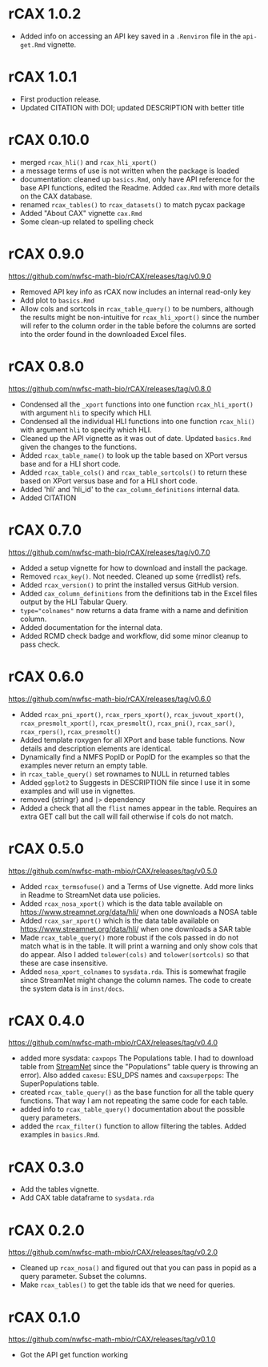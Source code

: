 rCAX 1.0.2
===================

* Added info on accessing an API key saved in a `.Renviron` file in the `api-get.Rmd` vignette.

rCAX 1.0.1
===================

* First production release.
* Updated CITATION with DOI; updated DESCRIPTION with better title

rCAX 0.10.0
===================

* merged `rcax_hli()` and `rcax_hli_xport()`
* a message terms of use is not written when the package is loaded
* documentation: cleaned up `basics.Rmd`, only have API reference for the base API functions, edited the Readme. Added `cax.Rmd` with more details on the CAX database.
* renamed `rcax_tables()` to `rcax_datasets()` to match pycax package
* Added "About CAX" vignette `cax.Rmd`
* Some clean-up related to spelling check

rCAX 0.9.0
===================
https://github.com/nwfsc-math-bio/rCAX/releases/tag/v0.9.0

* Removed API key info as rCAX now includes an internal read-only key
* Add plot to `basics.Rmd`
* Allow cols and sortcols in `rcax_table_query()` to be numbers, although the results might be non-intuitive for `rcax_hli_xport()` since the number will refer to the column order in the table before the columns are sorted into the order found in the downloaded Excel files.

rCAX 0.8.0
===================
https://github.com/nwfsc-math-bio/rCAX/releases/tag/v0.8.0

* Condensed all the `_xport` functions into one function `rcax_hli_xport()` with argument `hli` to specify which HLI.
* Condensed all the individual HLI functions into one function `rcax_hli()` with argument `hli` to specify which HLI.
* Cleaned up the API vignette as it was out of date. Updated `basics.Rmd` given the changes to the functions.
* Added `rcax_table_name()` to look up the table based on XPort versus base and for a HLI short code.
* Added `rcax_table_cols()` and `rcax_table_sortcols()` to return these based on XPort versus base and for a HLI short code.
* Added 'hli' and 'hli_id' to the `cax_column_definitions` internal data.
* Added CITATION

rCAX 0.7.0
===================
https://github.com/nwfsc-math-bio/rCAX/releases/tag/v0.7.0

* Added a setup vignette for how to download and install the package.
* Removed `rcax_key()`. Not needed. Cleaned up some {rredlist} refs.
* Added `rcax_version()` to print the installed versus GitHub version.
* Added `cax_column_definitions` from the definitions tab in the Excel files output by the HLI Tabular Query.
* `type="colnames"` now returns a data frame with a name and definition column.
* Added documentation for the internal data.
* Added RCMD check badge and workflow, did some minor cleanup to pass check.

rCAX 0.6.0
===================
https://github.com/nwfsc-math-bio/rCAX/releases/tag/v0.6.0

* Added `rcax_pni_xport()`, `rcax_rpers_xport()`, `rcax_juvout_xport()`, `rcax_presmolt_xport()`, `rcax_presmolt()`, `rcax_pni()`, `rcax_sar()`, `rcax_rpers()`, `rcax_presmolt()`
* Added template roxygen for all XPort and base table functions. Now details and description elements are identical. 
* Dynamically find a NMFS PopID or PopID for the examples so that the examples never return an empty table.
* in `rcax_table_query()` set rownames to NULL in returned tables
* Added `ggplot2` to Suggests in DESCRIPTION file since I use it in some examples and will use in vignettes.
* removed {stringr} and `|>` dependency
* Added a check that all the `flist` names appear in the table. Requires an extra GET call but the call will fail otherwise if cols do not match.

rCAX 0.5.0
===================
https://github.com/nwfsc-math-mbio/rCAX/releases/tag/v0.5.0

* Added `rcax_termsofuse()` and a Terms of Use vignette. Add more links in Readme to StreamNet data use policies.
* Added `rcax_nosa_xport()` which is the data table available on https://www.streamnet.org/data/hli/ when one downloads a NOSA table
* Added `rcax_sar_xport()` which is the data table available on https://www.streamnet.org/data/hli/ when one downloads a SAR table
* Made `rcax_table_query()` more robust if the cols passed in do not match what is in the table. It will print a warning and only show cols that do appear. Also I added `tolower(cols)` and `tolower(sortcols)` so that these are case insensitive.
* Added `nosa_xport_colnames` to `sysdata.rda`. This is somewhat fragile since StreamNet might change the column names. The code to create the system data is in `inst/docs`.

rCAX 0.4.0
===================
https://github.com/nwfsc-math-mbio/rCAX/releases/tag/v0.4.0

* added more sysdata: `caxpops` The Populations table. I had to download table from [StreamNet](https://www.streamnet.org/cap/current-hli/current-pop/) since the "Populations" table query is throwing an error). Also added `caxesu`: ESU_DPS names and `caxsuperpops`: The SuperPopulations table.
* created `rcax_table_query()` as the base function for all the table query functions. That way I am not repeating the same code for each table.
* added info to `rcax_table_query()` documentation about the possible query parameters.
* added the `rcax_filter()` function to allow filtering the tables. Added examples in `basics.Rmd`.

rCAX 0.3.0
===================

* Add the tables vignette.
* Add CAX table dataframe to `sysdata.rda`

rCAX 0.2.0
===================
https://github.com/nwfsc-math-mbio/rCAX/releases/tag/v0.2.0

* Cleaned up `rcax_nosa()` and figured out that you can pass in popid as a query parameter. Subset the columns.
* Make `rcax_tables()` to get the table ids that we need for queries.

rCAX 0.1.0
===================
https://github.com/nwfsc-math-mbio/rCAX/releases/tag/v0.1.0

* Got the API get function working
